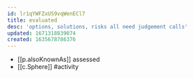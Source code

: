 ```yaml
---
id: lr1qYWFZxUS9vqWenECl7
title: evaluated
desc: 'options, solutions, risks all need judgement calls'
updated: 1671318839074
created: 1635678786376
---
```




- [[p.alsoKnownAs]] assessed
- [[c.Sphere]] #activity
